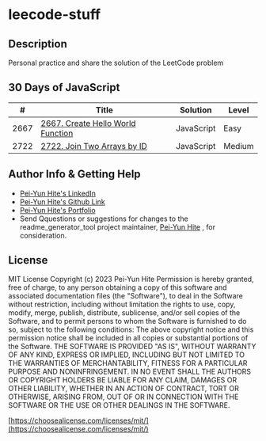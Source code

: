 # leecode-stuff

## Description

Personal practice and share the solution of the LeetCode problem


## 30 Days of JavaScript

| #  | Title | Solution | Level
| ------------- | ------------- | ------------- | -------------|
| 2667  | [2667. Create Hello World Function](https://leetcode.com/problems/create-hello-world-function/?envType=study-plan-v2&envId=30-days-of-javascript) | JavaScript | Easy
| 2722  | [2722. Join Two Arrays by ID](https://leetcode.com/problems/join-two-arrays-by-id/?envType=study-plan-v2&envId=30-days-of-javascript) | JavaScript | Medium

## Author Info & Getting Help

- [Pei-Yun Hite's LinkedIn](https://www.linkedin.com/in/peiyunhite/)
- [Pei-Yun Hite's Github Link](https://github.com/ollyhite)
- [Pei-Yun Hite's Portfolio](https://www.peiyunhite.com/)
- Send Qquestions or suggestions for changes to the readme_generator_tool project maintainer, [Pei-Yun Hite](mailto:ollyhite8520@gmail.com?subject=[GitHub]%20employee_organizer%20) , for consideration.

## License

MIT License
Copyright (c) 2023 Pei-Yun Hite
Permission is hereby granted, free of charge, to any person obtaining a copy of this software and associated documentation files (the "Software"), to deal in the Software without restriction, including without limitation the rights to use, copy, modify, merge, publish, distribute, sublicense, and/or sell copies of the Software, and to permit persons to whom the Software is furnished to do so, subject to the following conditions:
The above copyright notice and this permission notice shall be included in all copies or substantial portions of the Software.
THE SOFTWARE IS PROVIDED "AS IS", WITHOUT WARRANTY OF ANY KIND, EXPRESS OR IMPLIED, INCLUDING BUT NOT LIMITED TO THE WARRANTIES OF MERCHANTABILITY, FITNESS FOR A PARTICULAR PURPOSE AND NONINFRINGEMENT. IN NO EVENT SHALL THE AUTHORS OR COPYRIGHT HOLDERS BE LIABLE FOR ANY CLAIM, DAMAGES OR OTHER LIABILITY, WHETHER IN AN ACTION OF CONTRACT, TORT OR OTHERWISE, ARISING FROM, OUT OF OR IN CONNECTION WITH THE SOFTWARE OR THE USE OR OTHER DEALINGS IN THE SOFTWARE.

[https://choosealicense.com/licenses/mit/](https://choosealicense.com/licenses/mit/)
